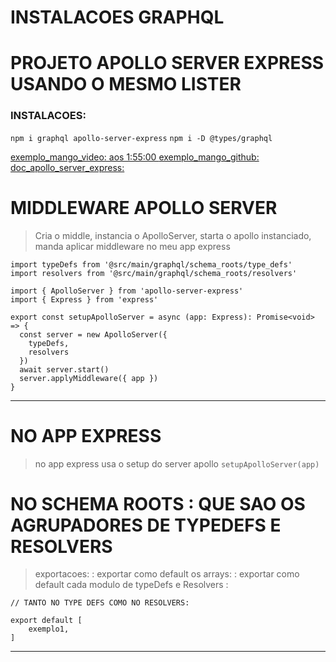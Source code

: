 # INSTALACOES GRAPHQL

# PROJETO APOLLO SERVER EXPRESS USANDO O MESMO LISTER

### INSTALACOES:

```npm i graphql apollo-server-express```
```npm i -D @types/graphql```

[exemplo_mango_video: aos 1:55:00 ](https://www.youtube.com/watch?v=P0gpCCA8ZPs&t=6946s)
[exemplo_mango_github: ](https://github.com/rmanguinho/clean-ranking-loader)
[doc_apollo_server_express: ](https://www.apollographql.com/docs/apollo-server/v2/api/apollo-server/#applymiddleware)

# MIDDLEWARE APOLLO SERVER
> Cria o middle, instancia o ApolloServer, starta o apollo instanciado, manda aplicar middleware no meu app express
```
import typeDefs from '@src/main/graphql/schema_roots/type_defs'
import resolvers from '@src/main/graphql/schema_roots/resolvers'

import { ApolloServer } from 'apollo-server-express'
import { Express } from 'express'

export const setupApolloServer = async (app: Express): Promise<void> => {
  const server = new ApolloServer({
    typeDefs,
    resolvers
  })
  await server.start()
  server.applyMiddleware({ app })
}

```

---

# NO APP EXPRESS
> no app express usa o setup do server apollo
```setupApolloServer(app)```

# NO SCHEMA ROOTS : QUE SAO OS AGRUPADORES DE TYPEDEFS E RESOLVERS
> exportacoes: 
: exportar como default os arrays:
: exportar como default cada modulo de typeDefs e Resolvers :
> 
```
// TANTO NO TYPE DEFS COMO NO RESOLVERS:

export default [
    exemplo1,
]
```

---

# 